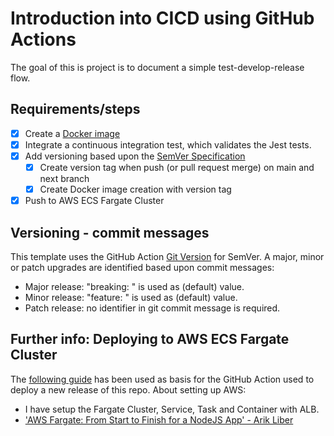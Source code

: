 # Introduction into CICD using GitHub Actions
The goal of this is project is to document a simple test-develop-release flow.

## Requirements/steps
- [x] Create a [Docker image](https://github.com/frankdevlabs/cicd-with-node/blob/main/Dockerfile)
- [x] Integrate a continuous integration test, which validates the Jest tests.
- [x] Add versioning based upon the [SemVer Specification](https://semver.org/)
    - [x] Create version tag when push (or pull request merge) on main and next branch
    - [x] Create Docker image creation with version tag
- [x] Push to AWS ECS Fargate Cluster

## Versioning - commit messages
This template uses the GitHub Action [Git Version](https://github.com/marketplace/actions/git-version) for SemVer. A major, minor or patch upgrades are identified based upon commit messages:

- Major release: "breaking: " is used as (default) value.
- Minor release: "feature: " is used as (default) value. 
- Patch release: no identifier in git commit message is required.

## Further info: Deploying to AWS ECS Fargate Cluster
The [following guide](https://docs.github.com/en/actions/guides/deploying-to-amazon-elastic-container-service) has been used as basis for the GitHub Action used to deploy a new release of this repo. About setting up AWS:
- I have setup the Fargate Cluster, Service, Task and Container with ALB. 
- ['AWS Fargate: From Start to Finish for a NodeJS App' - Arik Liber](https://medium.com/@arliber/aws-fargate-from-start-to-finish-for-a-nodejs-app-9a0e5fbf6361)